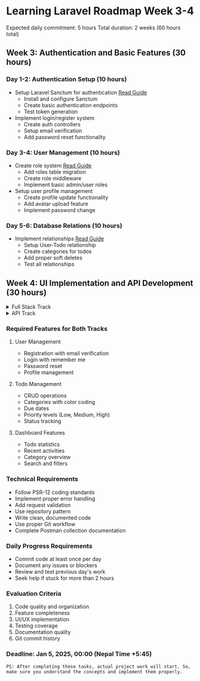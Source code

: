 # Learning Laravel Roadmap Week 3-4
Expected daily commitment: 5 hours
Total duration: 2 weeks (60 hours total)

## Week 3: Authentication and Basic Features (30 hours)

### Day 1-2: Authentication Setup (10 hours)
- Setup Laravel Sanctum for authentication [Read Guide][sanctum]
    - Install and configure Sanctum
    - Create basic authentication endpoints
    - Test token generation
- Implement login/register system
    - Create auth controllers
    - Setup email verification
    - Add password reset functionality

### Day 3-4: User Management (10 hours)
- Create role system [Read Guide][laravel-auth]
    - Add roles table migration
    - Create role middleware
    - Implement basic admin/user roles
- Setup user profile management
    - Create profile update functionality
    - Add avatar upload feature
    - Implement password change

### Day 5-6: Database Relations (10 hours)
- Implement relationships [Read Guide][eloquent]
    - Setup User-Todo relationship
    - Create categories for todos
    - Add proper soft deletes
    - Test all relationships

## Week 4: UI Implementation and API Development (30 hours)

<details>
<summary>Full Stack Track</summary>

    #### Day 1-2: Frontend Setup (10 hours)
    - Setup Tailwind and Soft UI [Read Guide][soft-ui]
        - Install Tailwind CSS
        - Configure Soft UI Dashboard
        - Setup basic layout components
    - Configure Livewire [Read Guide][livewire]
        - Create base components
        - Setup event listeners
        - Add real-time validation

    #### Day 3-4: UI Components (10 hours)
    - Create dashboard components
        - Todo list component with filtering
        - Todo creation modal
        - Category management
        - User profile page
    - Implement Soft UI elements
        - Navigation sidebar
        - Stats cards
        - Data tables
        - Action buttons

    #### Day 5-6: Advanced Features (10 hours)
    - Add interactive features
        - Real-time updates
        - Search functionality
        - Filtering system
        - Activity logging
</details>

<details>
<summary>API Track</summary>


#### Day 1-2: API Structure (10 hours)
- Setup API architecture [Read Guide][api-structure]
    - Create API routes
    - Setup versioning
    - Implement rate limiting
    - Add authentication middleware

#### Day 3-4: API Development (10 hours)
- Implement CRUD endpoints
    - Todo management
    - Category management
    - User management
    - Add proper validation

#### Day 5-6: Testing & Documentation (10 hours)
- Write API tests [Read Guide][testing]
    - Create feature tests
    - Add unit tests
    - Test authentication
- Document API endpoints
    - Create Postman collection
    - Add request examples
    - Include environment variables
    - Export and share collection


</details>

### Required Features for Both Tracks
1. User Management
   - Registration with email verification
   - Login with remember me
   - Password reset
   - Profile management

2. Todo Management
   - CRUD operations
   - Categories with color coding
   - Due dates
   - Priority levels (Low, Medium, High)
   - Status tracking

3. Dashboard Features
   - Todo statistics
   - Recent activities
   - Category overview
   - Search and filters

### Technical Requirements
- Follow PSR-12 coding standards
- Implement proper error handling
- Add request validation
- Use repository pattern
- Write clean, documented code
- Use proper Git workflow
- Complete Postman collection documentation

[sanctum]: https://laravel.com/docs/10.x/sanctum "Laravel Sanctum Documentation"
[laravel-auth]: https://laravel.com/docs/10.x/authentication "Laravel Authentication"
[eloquent]: https://laravel.com/docs/10.x/eloquent-relationships "Eloquent Relationships"
[soft-ui]: https://www.creative-tim.com/learning-lab/tailwind/html/quick-start/soft-ui-dashboard/ "Soft UI Dashboard"
[livewire]: https://livewire.laravel.com/docs/quickstart "Livewire Quickstart"
[api-structure]: https://laravel.com/docs/10.x/controllers#api-resource-routes "API Resource Routes"
[testing]: https://laravel.com/docs/10.x/http-tests "HTTP Tests"

### Daily Progress Requirements
- Commit code at least once per day
- Document any issues or blockers
- Review and test previous day's work
- Seek help if stuck for more than 2 hours

### Evaluation Criteria
1. Code quality and organization
2. Feature completeness
3. UI/UX implementation
4. Testing coverage
5. Documentation quality
6. Git commit history

### Deadline: Jan 5, 2025, 00:00 (Nepal Time +5:45)

    PS: After completing these tasks, actual project work will start. So, make sure you understand the concepts and implement them properly.
